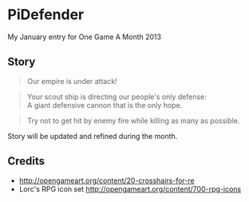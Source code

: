 PiDefender
==========

My January entry for One Game A Month 2013

## Story ##

>Our empire is under attack!  
  
>Your scout ship is directing our people's only defense:  
>A giant defensive cannon that is the only hope.
  
>Try not to get hit by enemy fire while killing as many as possible.

Story will be updated and refined during the month.

## Credits ##

 * http://opengameart.org/content/20-crosshairs-for-re
 * Lorc's RPG icon set http://opengameart.org/content/700-rpg-icons